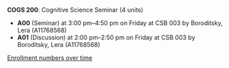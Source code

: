 **COGS 200**: Cognitive Science Seminar (4 units)

- **A00** (Seminar) at 3:00 pm–4:50 pm on Friday at CSB 003 by Boroditsky, Lera (A11768568)
- **A01** (Discussion) at 2:00 pm–2:50 pm on Friday at CSB 003 by Boroditsky, Lera (A11768568)

[Enrollment numbers over time](./COGS200.tsv)
